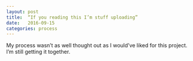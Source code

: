 ```yaml
---
layout: post
title:  “If you reading this I’m stuff uploading”
date:   2016-09-15
categories: process
---
```


My process wasn’t as well thought out as I would’ve liked for this project. I’m still getting it together.

